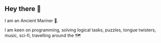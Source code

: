 ## Hey there 🦾

I am an Ancient Mariner 🌊.

I am keen on programming, solving logical tasks, puzzles, tongue twisters, music, sci-fi, travelling around the 🗺️

<!--
**AncientMariner/ancientmariner** is a ✨ _special_ ✨ repository because its `README.md` (this file) appears on your GitHub profile.

Here are some ideas to get you started:

- 🔭 I’m currently working on ...
- 🌱 I’m currently learning ...
- 👯 I’m looking to collaborate on ...
- 🤔 I’m looking for help with ...
- 💬 Ask me about ...
- 📫 How to reach me: ...
- 😄 Pronouns: ...
- ⚡ Fun fact: ...
-->
